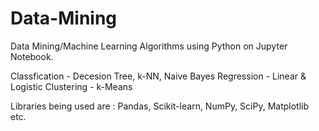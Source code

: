 # Data-Mining

Data Mining/Machine Learning Algorithms using Python on Jupyter Notebook.

Classfication - Decesion Tree, k-NN, Naive Bayes
Regression - Linear & Logistic
Clustering - k-Means

Libraries being used are : Pandas, Scikit-learn, NumPy, SciPy, Matplotlib etc.
